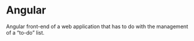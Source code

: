 # Angular

Angular front-end of a web application that has to do with the management of a “to-do” list.
